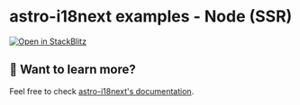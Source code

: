# astro-i18next examples - Node (SSR)

[![Open in StackBlitz](https://developer.stackblitz.com/img/open_in_stackblitz.svg)](https://stackblitz.com/github/yassinedoghri/astro-i18next/tree/latest/examples/node)

## 👀 Want to learn more?

Feel free to check [astro-i18next's documentation](../../README.md).

